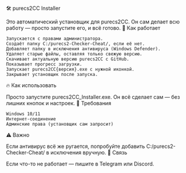 🛠 purecs2CC Installer

Это автоматический установщик для purecs2CC. Он сам делает всю работу — просто запустите его, и всё готово.
🚀 Как работает

    Запускается с правами администратора.
    Создаёт папку C:/purecs2-Checker-Cheat/, если её нет.
    Добавляет папку в исключения антивируса (Windows Defender).
    Удаляет старые файлы, оставляя только свежую версию.
    Скачивает актуальную версию purecs2CC с GitHub.
    Показывает прогресс загрузки.
    Запускает purecs2CC{версия}.exe с нужной иконкой.
    Закрывает установщик после запуска.

🔥 Как использовать

Просто запустите purecs2CC_Installer.exe. Он всё сделает сам — без лишних кнопок и настроек.
🎯 Требования

    Windows 10/11
    Интернет-соединение
    Админские права (установщик сам запросит)

⚠️ Важно

Если антивирус всё же ругается, попробуйте добавить C:/purecs2-Checker-Cheat/ в исключения вручную.
📩 Связь

Если что-то не работает — пишите в Telegram или Discord.
